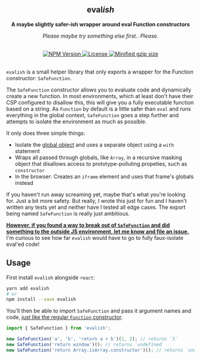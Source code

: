 <div align="center">
  <h2 align="center" aria-label="evalish">eval<i>ish</i></h2>
  <p align="center"><strong>A maybe slightly safer-ish wrapper around eval Function constructors</strong></p>
  <p align="center"><i>Please maybe try something else first.. Please.</i></p>
  <br />
  <a href="https://npmjs.com/package/evalish">
    <img alt="NPM Version" src="https://img.shields.io/npm/v/evalish.svg" />
  </a>
  <a href="https://npmjs.com/package/evalish">
    <img alt="License" src="https://img.shields.io/npm/l/evalish.svg" />
  </a>
  <a href="https://bundlephobia.com/result?p=evalish">
    <img alt="Minified gzip size" src="https://img.shields.io/bundlephobia/minzip/evalish.svg?label=gzip%20size" />
  </a>
  <br />
  <br />
</div>

`evalish` is a small helper library that only exports a wrapper for the Function constructor: `SafeFunction`.

The `SafeFunction` constructor allows you to evaluate code and dynamically create a new function. In most environments,
which at least don't have their CSP configured to disallow this, this will give you a fully executable function based
on a string. As `Function` by default is a little safer than `eval` and runs everything in the global context,
`SafeFunction` goes a step further and attempts to isolate the environment as much as possible.

It only does three simple things:
- Isolate the [global object](https://developer.mozilla.org/en-US/docs/Glossary/Global_object) and uses a separate object using a `with` statement
- Wraps all passed through globals, like `Array`, in a recursive masking object that disallows access to prototype-polluting propeties, such as `constructor`
- In the browser: Creates an `iframe` element and uses that frame's globals instead

If you haven't run away screaming yet, maybe that's what you're looking for. Just a bit more safety.
But really, I wrote this just for fun and I haven't written any tests yet and neither have I tested all edge cases.
The export being named `SafeFunction` is really just ambitious.

[**However, if you found a way to break out of `SafeFunction` and did something to the outside JS environment, let me
know and file an issue.**](https://github.com/kitten/evalish/issues/new)
I'm curious to see how far `evalish` would have to go to fully faux-isolate eval'ed code!

## Usage

First install `evalish` alongside `react`:

```sh
yarn add evalish
# or
npm install --save evalish
```

You'll then be able to import `SafeFunction` and pass it argument names and code,
[just like the regular `Function` constructor](https://developer.mozilla.org/en-US/docs/Web/JavaScript/Reference/Global_Objects/Function/Function).

```js
import { SafeFunction } from 'evalish';

new SafeFunction('a', 'b', 'return a + b')(1, 2); // returns `3`
new SafeFunction('return window')(); // returns `undefined`
new SafeFunction('return Array.isArray.constructor')(); // returns `undefined`
```
